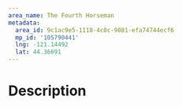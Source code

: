 ```yaml
---
area_name: The Fourth Horseman
metadata:
  area_id: 9c1ac9e5-1118-4c0c-9081-efa74744ecf6
  mp_id: '105790441'
  lng: -121.14492
  lat: 44.36691
---
```

# Description
